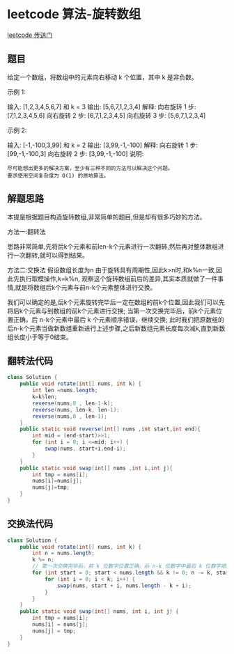 # leetcode 算法-旋转数组

[leetcode 传送门](https://leetcode-cn.com/problems/rotate-array/submissions/)

## 题目
给定一个数组，将数组中的元素向右移动 k 个位置，其中 k 是非负数。

示例 1:

输入: [1,2,3,4,5,6,7] 和 k = 3
输出: [5,6,7,1,2,3,4]
解释:
向右旋转 1 步: [7,1,2,3,4,5,6]
向右旋转 2 步: [6,7,1,2,3,4,5]
向右旋转 3 步: [5,6,7,1,2,3,4]

示例 2:

输入: [-1,-100,3,99] 和 k = 2
输出: [3,99,-1,-100]
解释: 
向右旋转 1 步: [99,-1,-100,3]
向右旋转 2 步: [3,99,-1,-100]
说明:

    尽可能想出更多的解决方案，至少有三种不同的方法可以解决这个问题。
    要求使用空间复杂度为 O(1) 的原地算法。

## 解题思路
本提是根据题目构造旋转数组,非常简单的题目,但是却有很多巧妙的方法。

方法一:翻转法

思路非常简单,先将后k个元素和前len-k个元素进行一次翻转,然后再对整体数组进行一次翻转,就可以得到结果。

方法二:交换法
假设数组长度为n
由于旋转具有周期性,因此k>n时,和k%n一致,因此先执行取模操作,k=k%n,
观察这个旋转数组前后的差异,其实本质就做了一件事情,就是将数组后k个元素与前n-k个元素整体进行交换。

我们可以确定的是,后k个元素旋转完毕后一定在数组的前k个位置,因此我们可以先将后k个元素与到数组的前k个元素进行交换;
当第一次交换完毕后，前k个元素位置正确，后 n-k个元素中最后 k 个元素顺序错误，继续交换;
此时我们把原数组的后n-k个元素当做新数组重新进行上述步骤,之后新数组元素长度每次减k,直到新数组长度小于等于0结束。

## 翻转法代码
```java
class Solution {
    public void rotate(int[] nums, int k) {
        int len =nums.length;
        k=k%len;
        reverse(nums,0 , len-1-k);
        reverse(nums, len-k, len-1);
        reverse(nums,0 , len-1);
    }
    public static void reverse(int[] nums ,int start,int end){
        int mid = (end-start)>>1;
        for (int i = 0; i <=mid; i++) {
            swap(nums, start+i,end-i);
        }
    }
    public static void swap(int[] nums ,int i,int j){
        int tmp = nums[i];
        nums[i]=nums[j];
        nums[j]=tmp;
    }
}
```
## 交换法代码
```java
class Solution {
    public void rotate(int[] nums, int k) {
        int n = nums.length;
        k %= n;
        // 第一次交换完毕后，前 k 位数字位置正确，后 n-k 位数字中最后 k 位数字顺序错误，继续交换
        for (int start = 0; start < nums.length && k != 0; n -= k, start += k, k %= n) {
            for (int i = 0; i < k; i++) {
                swap(nums, start + i, nums.length - k + i);
            }
        }
    }
    public static void swap(int[] nums, int i, int j) {
        int tmp = nums[i];
        nums[i] = nums[j];
        nums[j] = tmp;
    }
}
```
